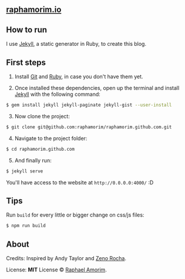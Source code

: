 ## [raphamorim.io](http://raphamorim.io)

## How to run

I use [Jekyll](http://jekyllrb.com/), a static generator in Ruby, to create this blog.

## First steps

1. Install [Git](http://git-scm.com/downloads) and [Ruby](http://www.ruby-lang.org/pt/downloads/), in case you don't have them yet.

2. Once installed these dependencies, open up the terminal and install [Jekyll](http://jekyllrb.com/) with the following command:

  ```sh
  $ gem install jekyll jekyll-paginate jekyll-gist --user-install
  ```

3. Now clone the project:

  ```sh
  $ git clone git@github.com:raphamorim/raphamorim.github.com.git
  ```

4. Navigate to the project folder:

  ```sh
  $ cd raphamorim.github.com
  ```

5. And finally run:

  ```sh
  $ jekyll serve
  ```

You'll have access to the website at `http://0.0.0.0:4000/` :D

## Tips

Run `build` for every little or bigger change on css/js files:

  ```sh
  $ npm run build
  ```

## About

Credits: Inspired by Andy Taylor and [Zeno Rocha](http://github.com/zenorocha).

License: **MIT** License © [Raphael Amorim](http://github.com/raphamorim).
